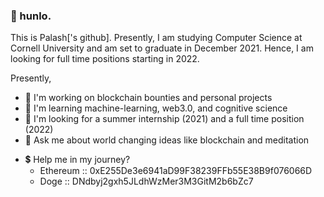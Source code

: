 ### 👋 hunlo.

This is Palash['s github]. Presently, I am studying Computer Science at Cornell University and am set to graduate in December 2021. Hence, I am looking for full time positions starting in 2022.

Presently,
- 🔭 I'm working on blockchain bounties and personal projects
- 🌱 I'm learning machine-learning, web3.0, and cognitive science
- 🤔 I'm looking for a summer internship (2021) and a full time position (2022)
- 💬 Ask me about world changing ideas like blockchain and meditation
<!-- add contact info (website) ASAP, ie, max June 2021 -->
- 💲 Help me in my journey?
  - Ethereum :: 0xE255De3e6941aD99F38239FFb55E38B9f076066D
  - Doge :: DNdbyj2gxh5JLdhWzMer3M3GitM2b6bZc7
